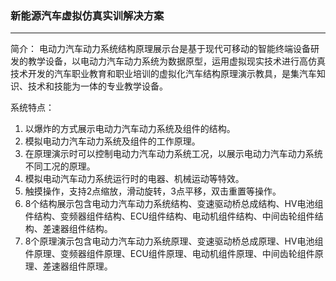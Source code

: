 
###  新能源汽车虚拟仿真实训解决方案
-----------------------------------------------------------------

简介：
 电动力汽车动力系统结构原理展示台是基于现代可移动的智能终端设备研发的教学设备，以电动力汽车动力系统为数据原型，运用虚拟现实技术进行高仿真技术开发的汽车职业教育和职业培训的虚拟化汽车结构原理演示教具，是集汽车知识、技术和技能为一体的专业教学设备。


系统特点：

  1. 以爆炸的方式展示电动力汽车动力系统及组件的结构。
  2. 模拟电动力汽车动力系统及组件的工作原理。
  3. 在原理演示时可以控制电动力汽车动力系统工况，以展示电动力汽车动力系统不同工况的原理。
  4. 模拟电动汽车动力系统运行时的电器、机械运动等特效。
  5. 触摸操作，支持2点缩放，滑动旋转，3点平移，双击重置等操作。
  6. 8个结构展示包含电动力汽车动力系统结构、变速驱动桥总成结构、HV电池组件结构、变频器组件结构、ECU组件结构、电动机组件结构、中间齿轮组件结构、差速器组件结构。
  7. 8个原理演示包含电动力汽车动力系统原理、变速驱动桥总成原理、HV电池组件原理、变频器组件原理、ECU组件原理、电动机组件原理、中间齿轮组件原理、差速器组件原理。
